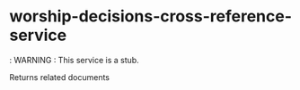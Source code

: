 # worship-decisions-cross-reference-service
: WARNING : This service is a stub.

Returns related documents
